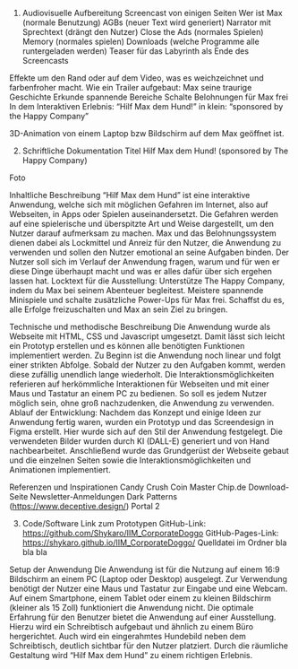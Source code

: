1. Audiovisuelle Aufbereitung
Screencast von einigen Seiten
Wer ist Max (normale Benutzung)
AGBs (neuer Text wird generiert)
Narrator mit Sprechtext (drängt den Nutzer)
Close the Ads (normales Spielen)
Memory (normales spielen)
Downloads (welche Programme alle runtergeladen werden)
Teaser für das Labyrinth als Ende des Screencasts

Effekte um den Rand oder auf dem Video, was es weichzeichnet und farbenfroher macht.
Wie ein Trailer aufgebaut:
Max seine traurige Geschichte
Erkunde spannende Bereiche
Schalte Belohnungen für Max frei
In dem Interaktiven Erlebnis: “Hilf Max dem Hund!”
in klein: “sponsored by the Happy Company”

3D-Animation von einem Laptop bzw Bildschirm auf dem Max geöffnet ist.

2. Schriftliche Dokumentation
Titel
Hilf Max dem Hund! (sponsored by The Happy Company)

Foto

Inhaltliche Beschreibung
“Hilf Max dem Hund” ist eine interaktive Anwendung, welche sich mit möglichen Gefahren im Internet, also auf Webseiten, in Apps oder Spielen auseinandersetzt. Die Gefahren werden auf eine spielerische und überspitzte Art und Weise dargestellt, um den Nutzer darauf aufmerksam zu machen. Max und das Belohnungssystem dienen dabei als Lockmittel und Anreiz für den Nutzer, die Anwendung zu verwenden und sollen den Nutzer emotional an seine Aufgaben binden. Der Nutzer soll sich im Verlauf der Anwendung fragen, warum und für wen er diese Dinge überhaupt macht und was er alles dafür über sich ergehen lassen hat.
Locktext für die Ausstellung:
Unterstütze The Happy Company, indem du Max bei seinem Abenteuer begleitest. Meistere spannende Minispiele und schalte zusätzliche Power-Ups für Max frei. Schaffst du es, alle Erfolge freizuschalten und Max an sein Ziel zu bringen.

Technische und methodische Beschreibung
Die Anwendung wurde als Webseite mit HTML, CSS und Javascript umgesetzt. Damit lässt sich leicht ein Prototyp erstellen und es können alle benötigten Funktionen implementiert werden. Zu Beginn ist die Anwendung noch linear und folgt einer strikten Abfolge. Sobald der Nutzer zu den Aufgaben kommt, werden diese zufällig unendlich lange wiederholt.
Die Interaktionsmöglichkeiten referieren auf herkömmliche Interaktionen für Webseiten und mit einer Maus und Tastatur an einem PC zu bedienen. So soll es jedem Nutzer möglich sein, ohne groß nachzudenken, die Anwendung zu verwenden.
Ablauf der Entwicklung:
Nachdem das Konzept und einige Ideen zur Anwendung fertig waren, wurden ein Prototyp und das Screendesign in Figma erstellt. Hier wurde sich auf den Stil der Anwendung festgelegt.
Die verwendeten Bilder wurden durch KI (DALL-E) generiert und von Hand nachbearbeitet.
Anschließend wurde das Grundgerüst der Webseite gebaut und die einzelnen Seiten sowie die Interaktionsmöglichkeiten und Animationen implementiert.

Referenzen und Inspirationen
Candy Crush
Coin Master
Chip.de Download-Seite
Newsletter-Anmeldungen
Dark Patterns (https://www.deceptive.design/)
Portal 2

3. Code/Software
Link zum Prototypen
GitHub-Link: https://github.com/Shykaro/IIM_CorporateDoggo
GitHub-Pages-Link: https://shykaro.github.io/IIM_CorporateDoggo/
Quelldatei
im Ordner bla bla bla

Setup der Anwendung
Die Anwendung ist für die Nutzung auf einem 16:9 Bildschirm an einem PC (Laptop oder Desktop) ausgelegt. Zur Verwendung benötigt der Nutzer eine Maus und Tastatur zur Eingabe und eine Webcam. Auf einem Smartphone, einem Tablet oder einem zu kleinen Bildschirm (kleiner als 15 Zoll) funktioniert die Anwendung nicht.
Die optimale Erfahrung für den Benutzer bietet die Anwendung auf einer Ausstellung. Hierzu wird ein Schreibtisch aufgebaut und ähnlich zu einem Büro hergerichtet. Auch wird ein eingerahmtes Hundebild neben dem Schreibtisch, deutlich sichtbar für den Nutzer platziert.
Durch die räumliche Gestaltung wird “Hilf Max dem Hund” zu einem richtigen Erlebnis.
